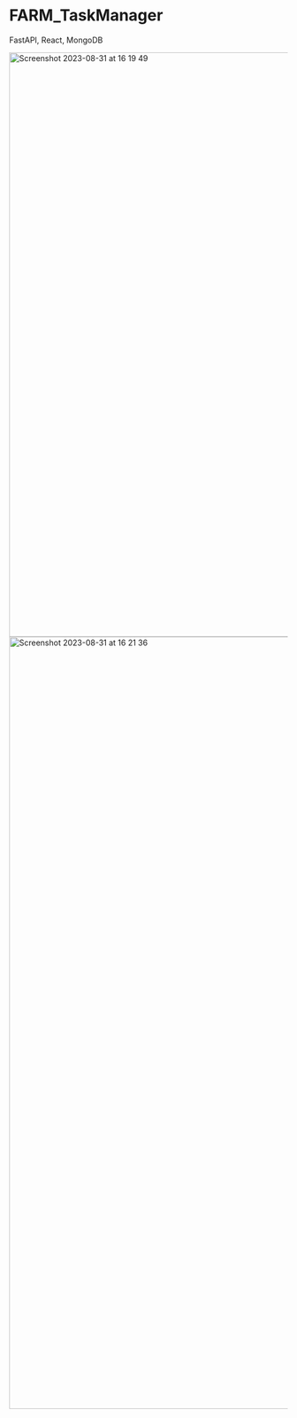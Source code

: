# FARM_TaskManager

FastAPI, React, MongoDB

<img width="1055" alt="Screenshot 2023-08-31 at 16 19 49" src="https://github.com/AlibiZhenis/FARM_TaskManager/assets/92104549/fc22d965-907b-468a-a757-56983363b7bd">


<img width="1394" alt="Screenshot 2023-08-31 at 16 21 36" src="https://github.com/AlibiZhenis/FARM_TaskManager/assets/92104549/37d3c985-2520-419e-bda5-048661ea58fe">
